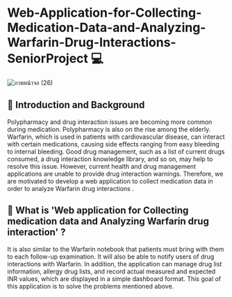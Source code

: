 # Web-Application-for-Collecting-Medication-Data-and-Analyzing-Warfarin-Drug-Interactions-SeniorProject :computer:
![ภาพหน้าจอ (26)](https://user-images.githubusercontent.com/99718534/188811936-62bf4218-b69b-412b-8445-7bfc0c5d0dc4.png)
## :red_circle: Introduction and Background
Polypharmacy and drug interaction issues are becoming more common during medication. Polypharmacy is also on the rise among the elderly. Warfarin, which is used in patients with cardiovascular disease, can interact with certain medications, causing side effects ranging from easy bleeding to internal bleeding. Good drug management, such as a list of current drugs consumed, a drug interaction knowledge library, and so on, may help to resolve this issue. However, current health and drug management applications are unable to provide drug interaction warnings. Therefore, we are motivated to develop a web application to collect medication data in order to analyze Warfarin drug interactions .
## :red_circle: What is 'Web application for Collecting medication data and Analyzing Warfarin drug interaction' ?
It is also similar to the Warfarin notebook that patients must bring with them to each follow-up examination. It will also be able to notify users of drug interactions with Warfarin. In addition, the application can manage drug list information, allergy drug lists, and record actual measured and expected INR values, which are displayed in a simple dashboard format. This goal of this application is to solve the problems mentioned above.
